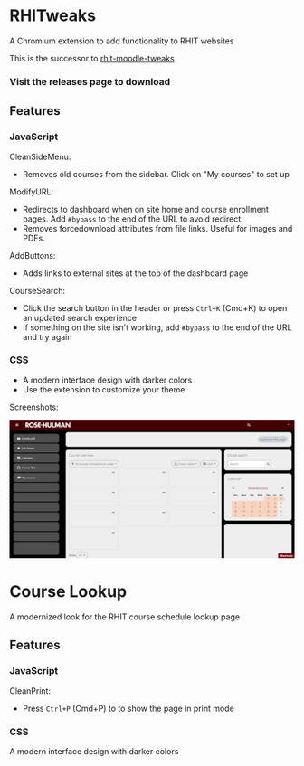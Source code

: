 # RHITweaks
A Chromium extension to add functionality to RHIT websites

This is the successor to [rhit-moodle-tweaks](https://github.com/cm090/rhit-moodle-tweaks)

### Visit the releases page to download

## Features
### JavaScript
CleanSideMenu:
- Removes old courses from the sidebar. Click on "My courses" to set up

ModifyURL:
- Redirects to dashboard when on site home and course enrollment pages. Add `#bypass` to the end of the URL to avoid redirect.
- Removes forcedownload attributes from file links. Useful for images and PDFs.

AddButtons:
- Adds links to external sites at the top of the dashboard page

CourseSearch:
- Click the search button in the header or press `Ctrl+K` (Cmd+K) to open an updated search experience
- If something on the site isn't working, add `#bypass` to the end of the URL and try again

### CSS
- A modern interface design with darker colors
- Use the extension to customize your theme

Screenshots:

![Dashboard screen](https://github.com/cm090/rhit-moodle-tweaks/blob/main/screenshots/dashboard.png)

# Course Lookup
A modernized look for the RHIT course schedule lookup page

## Features
### JavaScript
CleanPrint:
- Press `Ctrl+P` (Cmd+P) to to show the page in print mode

### CSS
A modern interface design with darker colors
